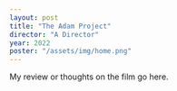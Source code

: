 ```yaml
---
layout: post
title: "The Adam Project"
director: "A Director"
year: 2022
poster: "/assets/img/home.png"
---
```


My review or thoughts on the film go here.
